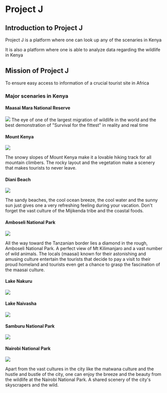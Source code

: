 
<h1>Project J</h1>

<h2>Introduction to Project J </h2>
<p> Project J is a platform where one can look up any of the scenaries in Kenya  </p>
<p>It is also a platform where one is able to analyze data regarding the wildlife in Kenya</p>

<h2>Mission of Project J</h2>
<P>To ensure easy access to information of a crucial tourist site in Africa</P>

<h3>Major scenaries in Kenya</h3>

<h4>Maasai Mara National Reserve </h4><img src="https://yellowzebrasafaris.com/media/26612/_copyright_beverly_joubert_mara_wildlife_kenya_5255.jpg?width=2048&height=1024&format=jpg&v=1da5e14f51fa6a0"
                                        <p> The eye of one of the largest migration of wildlife in the world and the best demonstration of "Survival for the                                                        fittest" in reality and real time</p>
<h4>Mount Kenya </h4><img src="https://media.istockphoto.com/id/515161366/photo/sunrise-behind-mt-kenya.jpg?s=612x612&w=0&k=20&c=HholJet9EY-s9c4Fst7iF8TetXVvuUNHoUp5DnHZV_M=">
<p> The snowy slopes of Mount Kenya make it a lovable hiking track for all mountain climbers. The rocky layout and the vegetation make a scenery that makes tourists to never leave.</p>

<h4>Diani Beach</h4><img src="https://www.tailormadeafrica.com/wp-content/uploads/Coast-Meets-Country-Extend-Your-Kenya-Safari-with-Beach-Bliss-960x720.jpg">
<p>The sandy beaches, the cool ocean breeze, the cool water and the sunny sun just  gives one a very refreshing feeling during your vacation. Don't forget the vast culture of the Mijikenda tribe and the coastal foods. </p>

<h4>Amboseli National Park</h4><img src="https://reservations.kws.go.ke/uploads/0000/1/2021/12/25/amboseli-np-582x393-1.jpg">
<p>All the way toward the Tanzanian border lies a diamond in the rough, Amboseli National Park. A perfect view of Mt Kilimanjaro and a vast number of wild animals. The locals (maasai) known for their astonishing and amusing culture entertain the tourists that decide to pay a visit to their proud homeland and tourists even get a chance to grasp the fascination of the maasai culture.</p>

<h4>Lake Nakuru</h4><img src="https://www.aberdarenationalparks.com/wp-content/uploads/2023/03/lake-nakuru-national-park-750x400.jpg">

<h4>Lake Naivasha</h4><img src="https://www.maasaimarakenyapark.com/wp-content/uploads/2022/11/flamingos-lakes-great-rift-valley-1.jpg">

<h4>Samburu National Park</h4><img src="https://encrypted-tbn0.gstatic.com/images?q=tbn:ANd9GcRg4uWsL32CD93IY6-BdHYv9oGmpIEHPpBlpQ&s">

<h4>Nairobi National Park</h4><img src="https://www.maasaimarakenyapark.com/wp-content/uploads/2019/08/Nairobi-National-Park-700x450.jpg">
<p>Apart from the vast cultures in the city like the matwana culture and the hustle and bustle of the city, one can enjoy the breeze and the beauty from the wildlife at the Nairobi National Park. A shared scenery of the city's skyscrapers and the wild.</p>
